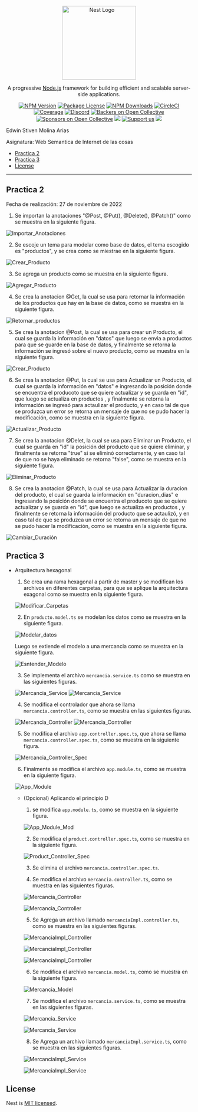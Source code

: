 <p align="center">
  <a href="http://nestjs.com/" target="blank"><img src="https://nestjs.com/img/logo-small.svg" width="200" alt="Nest Logo" /></a>
</p>

[circleci-image]: https://img.shields.io/circleci/build/github/nestjs/nest/master?token=abc123def456
[circleci-url]: https://circleci.com/gh/nestjs/nest

  <p align="center">A progressive <a href="http://nodejs.org" target="_blank">Node.js</a> framework for building efficient and scalable server-side applications.</p>
    <p align="center">
<a href="https://www.npmjs.com/~nestjscore" target="_blank"><img src="https://img.shields.io/npm/v/@nestjs/core.svg" alt="NPM Version" /></a>
<a href="https://www.npmjs.com/~nestjscore" target="_blank"><img src="https://img.shields.io/npm/l/@nestjs/core.svg" alt="Package License" /></a>
<a href="https://www.npmjs.com/~nestjscore" target="_blank"><img src="https://img.shields.io/npm/dm/@nestjs/common.svg" alt="NPM Downloads" /></a>
<a href="https://circleci.com/gh/nestjs/nest" target="_blank"><img src="https://img.shields.io/circleci/build/github/nestjs/nest/master" alt="CircleCI" /></a>
<a href="https://coveralls.io/github/nestjs/nest?branch=master" target="_blank"><img src="https://coveralls.io/repos/github/nestjs/nest/badge.svg?branch=master#9" alt="Coverage" /></a>
<a href="https://discord.gg/G7Qnnhy" target="_blank"><img src="https://img.shields.io/badge/discord-online-brightgreen.svg" alt="Discord"/></a>
<a href="https://opencollective.com/nest#backer" target="_blank"><img src="https://opencollective.com/nest/backers/badge.svg" alt="Backers on Open Collective" /></a>
<a href="https://opencollective.com/nest#sponsor" target="_blank"><img src="https://opencollective.com/nest/sponsors/badge.svg" alt="Sponsors on Open Collective" /></a>
  <a href="https://paypal.me/kamilmysliwiec" target="_blank"><img src="https://img.shields.io/badge/Donate-PayPal-ff3f59.svg"/></a>
    <a href="https://opencollective.com/nest#sponsor"  target="_blank"><img src="https://img.shields.io/badge/Support%20us-Open%20Collective-41B883.svg" alt="Support us"></a>
  <a href="https://twitter.com/nestframework" target="_blank"><img src="https://img.shields.io/twitter/follow/nestframework.svg?style=social&label=Follow"></a>
</p>
  <!--[![Backers on Open Collective](https://opencollective.com/nest/backers/badge.svg)](https://opencollective.com/nest#backer)
  [![Sponsors on Open Collective](https://opencollective.com/nest/sponsors/badge.svg)](https://opencollective.com/nest#sponsor)-->

 Edwin Stiven Molina Arias

 Asignatura: Web Semantica de Internet de las cosas


- [Practica 2](#practica-2)
- [Practica 3](#practica-3)
- [License](#license)
---
  
## Practica 2
Fecha de realización: 27 de noviembre de 2022

1. Se importan la anotaciones "@Post, @Put(), @Delete(), @Patch()" como se muestra en la siguiente figura.

![Importar_Anotaciones](Image/Practica_02/1.png)

2. Se escoje un tema para modelar como base de datos, el tema escogido es "productos", y se crea como se miestrae en la siguiente figura.
   
![Crear_Producto](Image/Practica_02/2.png)

3. Se agrega un producto como se muestra en la siguiente figura.
   
![Agregar_Producto](Image/Practica_02/3.png)

4. Se crea la anotacion @Get, la cual se usa para retornar la información de los productos que hay en la base de datos, como se muestra en la siguiente figura.
   
![Retornar_productos](Image/Practica_02/4.png)

5. Se crea la anotacion @Post, la cual se usa para crear un Producto, el cual se guarda la información en "datos" que luego se envia a productos para que se guarde en la base de datos, y finalmente se retorna la información se ingresó sobre el nuevo producto, como se muestra en la siguiente figura.
   
![Crear_Producto](Image/Practica_02/5.png)

6. Se crea la anotacion @Put, la cual se usa para Actualizar un Producto, el cual se guarda la información en "datos" e ingresando la posición donde se encuentra el producoto que se quiere actualizar y se guarda en "id", que luego se actualiza en productos , y finalmente se retorna la información se ingresó para actaulizar el producto, y en caso tal de que se produzca un error se retorna un mensaje de que no se pudo hacer la modificación, como se muestra en la siguiente figura.
   
![Actualizar_Producto](Image/Practica_02/6.png)

7. Se crea la anotacion @Delet, la cual se usa para Eliminar un Producto, el cual se guarda en "id" la posición del producto que se quiere eliminar, y finalmente se retorna "true" si se eliminó correctamente, y en caso tal de que no se haya eliminado se retorna "false", como se muestra en la siguiente figura.
   
![Eliminar_Producto](Image/Practica_02/7.png)

8. Se crea la anotacion @Patch, la cual se usa para Actualizar la duracion del producto, el cual se guarda la información en "duracion_dias" e ingresando la posición donde se encuentra el producoto que se quiere actualizar y se guarda en "id", que luego se actualiza en productos , y finalmente se retorna la información del producto que se actaulizó, y en caso tal de que se produzca un error se retorna un mensaje de que no se pudo hacer la modificación, como se muestra en la siguiente figura.
   
![Cambiar_Duración](Image/Practica_02/8.png)

## Practica 3

* Arquitectura hexagonal
  
  1. Se crea una rama hexagonal a partir de master y se modifican los archivos en diferentes carpetas, para que se aplique la arquitectura exagonal como se muestra en la siguiente figura.
  
  ![Modificar_Carpetas](Image/Practica_03/Arquitectura_Hexagonal/1.png) 
  
  2. En `producto.model.ts` se modelan los datos como se muestra en la siguiente figura.
   
   ![Modelar_datos](Image/Practica_03/Arquitectura_Hexagonal/2.png)
   
   Luego se extiende el modelo a una mercancia como se muestra en la siguiente figura.
  
  ![Esntender_Modelo](Image/Practica_03/Arquitectura_Hexagonal/3.png)
  
  3. Se implementa el archivo `mercancia.service.ts` como se muestra en las siguientes figuras.
   
   ![Mercancia_Service](Image/Practica_03/Arquitectura_Hexagonal/4.png)
   ![Mercancia_Service](Image/Practica_03/Arquitectura_Hexagonal/5.png)
   
  4. Se modifica el controlador que ahora se llama `mercancia.controller.ts`, como se muestra en las siguientes figuras.
   
   ![Mercancia_Controller](Image/Practica_03/Arquitectura_Hexagonal/6.png)
   ![Mercancia_Controller](Image/Practica_03/Arquitectura_Hexagonal/7.png)
   
  5. Se modifica el archivo `app.controller.spec.ts`, que ahora se llama `mercancia.controller.spec.ts`, como se muestra en la siguiente figura.
   
   ![Mercancia_Controller_Spec](Image/Practica_03/Arquitectura_Hexagonal/8.png)
   
  6. Finalmente se modifica el archivo `app.module.ts`, como se muestra en la siguiente figura.
   
   ![App_Module](Image/Practica_03/Arquitectura_Hexagonal/9.png)

  - (Opcional) Aplicando el principio D
    
    1. se modifica `app.module.ts`, como se muestra en la siguiente figura.
    
    ![App_Module_Mod](Image/Practica_03/Arquitec_Hexa_Princ_D/1.png)

    2. Se modifica el `product.controller.spec.ts`, como se muestra en la siguiente figura.
   
    ![Product_Controller_Spec](Image/Practica_03/Arquitec_Hexa_Princ_D/2.png)

    3. Se elimina el archivo `mercancia.controller.spec.ts`.
       
    4. Se modifica el archivo `mercancia.controller.ts`, como se muestra en las siguientes figuras.
   
    ![Mercancia_Controller](Image/Practica_03/Arquitec_Hexa_Princ_D/3.png)

    ![Mercancia_Controller](Image/Practica_03/Arquitec_Hexa_Princ_D/4.png)

    5. Se Agrega un archivo llamado `mercanciaImpl.controller.ts`, como se muestra en las siguientes figuras.
   
    ![MercanciaImpl_Controller](Image/Practica_03/Arquitec_Hexa_Princ_D/5.png)

    ![MercanciaImpl_Controller](Image/Practica_03/Arquitec_Hexa_Princ_D/6.png)

    ![MercanciaImpl_Controller](Image/Practica_03/Arquitec_Hexa_Princ_D/7.png)

    6. Se modifica el archivo `mercancia.model.ts`, como se muestra en la siguiente figura.
   
    ![Mercancia_Model](Image/Practica_03/Arquitec_Hexa_Princ_D/8.png)

    7. Se modifica el archivo `mercancia.service.ts`, como se muestra en las siguientes figuras.
   
    ![Mercancia_Service](Image/Practica_03/Arquitec_Hexa_Princ_D/9.png)

    ![Mercancia_Service](Image/Practica_03/Arquitec_Hexa_Princ_D/10.png)

    8. Se Agrega un archivo llamado `mercanciaImpl.service.ts`, como se muestra en las siguientes figuras.
   
    ![MercanciaImpl_Service](Image/Practica_03/Arquitec_Hexa_Princ_D/11.png)

    ![MercanciaImpl_Service](Image/Practica_03/Arquitec_Hexa_Princ_D/12.png)

## License

Nest is [MIT licensed](LICENSE).
